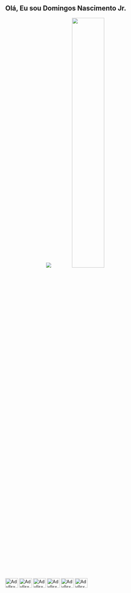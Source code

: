 ## Olá, Eu sou Domingos Nascimento Jr.

<div align="center">

<img src="https://github-readme-stats.vercel.app/api?username=Adyllsxn&show_icons=true&theme=radical&count_private=true&include_all_commits=true" />

<img width="45%" src="https://github-readme-stats.vercel.app/api/top-langs/?username=Adyllsxn&layout=compact&theme=tokyonight&hide_border=false" />

</div>






<div style="display: inline_block"><br>
<img align="center" alt="Adyllsxn-dotnet" height="30" width="40"  src="https://cdn.jsdelivr.net/gh/devicons/devicon@latest/icons/dotnetcore/dotnetcore-original.svg" />
<img align="center" alt="Adyllsxn-Js" height="30" width="40" src="https://cdn.jsdelivr.net/gh/devicons/devicon@latest/icons/javascript/javascript-plain.svg" />
<img align="center" alt="Adyllsxn-react" height="30" width="40"  src="https://cdn.jsdelivr.net/gh/devicons/devicon@latest/icons/react/react-original.svg" />
<img align="center" alt="Adyllsxn-blazor" height="30" width="40"  src="https://cdn.jsdelivr.net/gh/devicons/devicon@latest/icons/blazor/blazor-original.svg" />
<img align="center" alt="Adyllsxn-sqlserver" height="30" width="40"  src="https://cdn.jsdelivr.net/gh/devicons/devicon@latest/icons/microsoftsqlserver/microsoftsqlserver-original-wordmark.svg" />
<img align="center" alt="Adyllsxn-figma" height="30" width="40"  src="https://cdn.jsdelivr.net/gh/devicons/devicon@latest/icons/figma/figma-original.svg" />       
</div>
